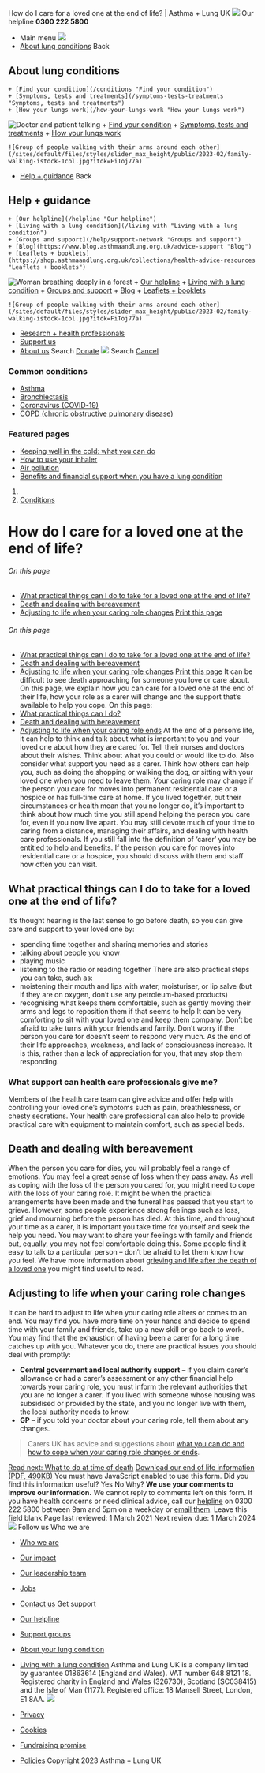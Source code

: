 
How do I care for a loved one at the end of life? | Asthma + Lung UK
 [![](/themes/custom/asthma-lung-uk/images/aluk-logo.png)](/ "Homepage")
 Our helpline **0300 222 5800**
* Main menu
![](/wingsuit/asthma-lung-uk/images/aluk-logo.png)
* [About lung conditions](#about "About lung conditions")
 Back
 
## About lung conditions
	+ [Find your condition](/conditions "Find your condition")
	+ [Symptoms, tests and treatments](/symptoms-tests-treatments "Symptoms, tests and treatments")
	+ [How your lungs work](/how-your-lungs-work "How your lungs work")
![Doctor and patient talking](/sites/default/files/styles/slider_max_height/public/2023-02/119589.jpg?itok=IfMKqhqJ)
	+ [Find your condition](/conditions)
	+ [Symptoms, tests and treatments](/symptoms-tests-treatments)
	+ [How your lungs work](/how-your-lungs-work)
	
	
	![Group of people walking with their arms around each other](/sites/default/files/styles/slider_max_height/public/2023-02/family-walking-istock-1col.jpg?itok=FiToj77a)
* [Help + guidance](#get-support "Help + guidance")
 Back
 
## Help + guidance
	+ [Our helpline](/helpline "Our helpline")
	+ [Living with a lung condition](/living-with "Living with a lung condition")
	+ [Groups and support](/help/support-network "Groups and support")
	+ [Blog](https://www.blog.asthmaandlung.org.uk/advice-support "Blog")
	+ [Leaflets + booklets](https://shop.asthmaandlung.org.uk/collections/health-advice-resources "Leaflets + booklets")
![Woman breathing deeply in a forest](/sites/default/files/styles/slider_max_height/public/2023-02/A%2BLUK%20Generic73.jpg?itok=IY-jWei3)
	+ [Our helpline](/helpline)
	+ [Living with a lung condition](/living-with)
	+ [Groups and support](/help/support-network)
	+ [Blog](https://www.blog.asthmaandlung.org.uk/advice-support)
	+ [Leaflets + booklets](https://shop.asthmaandlung.org.uk/collections/health-advice-resources "Leaflets and booklets about lung conditions")
	
	
	![Group of people walking with their arms around each other](/sites/default/files/styles/slider_max_height/public/2023-02/family-walking-istock-1col.jpg?itok=FiToj77a)
* [Research + health professionals](/research-health-professionals "Research + health professionals")
* [Support us](/support-us "Support us")
* [About us](/about-us "About us")
Search
[Donate](https://action.asthmaandlung.org.uk/page/99720/donate/1?ea_tracking_id=General_WebsiteALUK_Header_Regular "Donate") 
 [![](/themes/custom/asthma-lung-uk/images/aluk-logo.png)](/ "Homepage")
Search
[Cancel](#)
### Common conditions
* [Asthma](/conditions/asthma)
* [Bronchiectasis](/conditions/bronchiectasis)
* [Coronavirus (COVID-19)](/conditions/coronavirus)
* [COPD (chronic obstructive pulmonary disease)](/conditions/copd-chronic-obstructive-pulmonary-disease)
### Featured pages
* [Keeping well in the cold: what you can do](/living-with/cold-weather)
* [How to use your inhaler](/living-with/inhaler-videos)
* [Air pollution](/living-with/air-pollution)
* [Benefits and financial support when you have a lung condition](/living-with/benefits)
1. 
3. [Conditions](/conditions)
# How do I care for a loved one at the end of life?
###### On this page
* [What practical things can I do to take for a loved one at the end of life?](#practical-things)
* [Death and dealing with bereavement](#bereavement)
* [Adjusting to life when your caring role changes](#adjusting)
[Print this page](javascript:window.print();) 
###### On this page
* [What practical things can I do to take for a loved one at the end of life?](#practical-things)
* [Death and dealing with bereavement](#bereavement)
* [Adjusting to life when your caring role changes](#adjusting)
[Print this page](javascript:window.print();) 
It can be difficult to see death approaching for someone you love or care about. On this page, we explain how you can care for a loved one at the end of their life, how your role as a carer will change and the support that’s available to help you cope.
On this page:
* [What practical things can I do?](#practical-things)
* [Death and dealing with bereavement](#bereavement)
* [Adjusting to life when your caring role ends](#adjusting)
At the end of a person’s life, it can help to think and talk about what is important to you and your loved one about how they are cared for. Tell their nurses and doctors about their wishes.
Think about what you could or would like to do. Also consider what support you need as a carer. Think how others can help you, such as doing the shopping or walking the dog, or sitting with your loved one when you need to leave them.
Your caring role may change if the person you care for moves into permanent residential care or a hospice or has full-time care at home. If you lived together, but their circumstances or health mean that you no longer do, it’s important to think about how much time you still spend helping the person you care for, even if you now live apart.
You may still devote much of your time to caring from a distance, managing their affairs, and dealing with health care professionals. If you still fall into the definition of ‘carer’ you may be [entitled to help and benefits](https://www.blf.org.uk/support-for-you/welfare-benefits/carers).
If the person you care for moves into residential care or a hospice, you should discuss with them and staff how often you can visit.
## What practical things can I do to take for a loved one at the end of life?
It’s thought hearing is the last sense to go before death, so you can give care and support to your loved one by:
* spending time together and sharing memories and stories
* talking about people you know
* playing music
* listening to the radio or reading together
There are also practical steps you can take, such as:
* moistening their mouth and lips with water, moisturiser, or lip salve (but if they are on oxygen, don’t use any petroleum-based products)
* recognising what keeps them comfortable, such as gently moving their arms and legs to reposition them if that seems to help
It can be very comforting to sit with your loved one and keep them company. Don’t be afraid to take turns with your friends and family.
Don’t worry if the person you care for doesn’t seem to respond very much. As the end of their life approaches, weakness, and lack of consciousness increase. It is this, rather than a lack of appreciation for you, that may stop them responding.
### What support can health care professionals give me?
Members of the health care team can give advice and offer help with controlling your loved one’s symptoms such as pain, breathlessness, or chesty secretions. Your health care professional can also help to provide practical care with equipment to maintain comfort, such as special beds.
## Death and dealing with bereavement
When the person you care for dies, you will probably feel a range of emotions. You may feel a great sense of loss when they pass away.
As well as coping with the loss of the person you cared for, you might need to cope with the loss of your caring role.
It might be when the practical arrangements have been made and the funeral has passed that you start to grieve. However, some people experience strong feelings such as loss, grief and mourning before the person has died.
At this time, and throughout your time as a carer, it is important you take time for yourself and seek the help you need.
You may want to share your feelings with family and friends but, equally, you may not feel comfortable doing this. Some people find it easy to talk to a particular person – don’t be afraid to let them know how you feel. We have more information about [grieving and life after the death of a loved one](https://www.blf.org.uk/support-for-you/end-of-life/time-of-death#life-after-death-of-loved-one) you might find useful to read.
## Adjusting to life when your caring role changes
It can be hard to adjust to life when your caring role alters or comes to an end. You may find you have more time on your hands and decide to spend time with your family and friends, take up a new skill or go back to work. You may find that the exhaustion of having been a carer for a long time catches up with you.
Whatever you do, there are practical issues you should deal with promptly:
* **Central government and local authority support** – if you claim carer’s allowance or had a carer’s assessment or any other financial help towards your caring role, you must inform the relevant authorities that you are no longer a carer. If you lived with someone whose housing was subsidised or provided by the state, and you no longer live with them, the local authority needs to know.
* **GP** – if you told your doctor about your caring role, tell them about any changes.
> Carers UK has advice and suggestions about [what you can do and how to cope when your caring role changes or ends](https://www.carersuk.org/help-and-advice/practical-support/when-caring-ends).
> 
> 
> 
[Read next: What to do at time of death](https://www.blf.org.uk/support-for-you/end-of-life/time-of-death)
[Download our end of life information (PDF, 490KB)](https://www.blf.org.uk/sites/default/files/BK19_End_of_life_V4_PDFdownload.pdf)
You must have JavaScript enabled to use this form.
Did you find this information useful?
Yes
No
Why?
**We use your comments to improve our information.** We cannot reply to comments left on this form. If you have health concerns or need clinical advice, call our [helpline](/helpline) on 0300 222 5800 between 9am and 5pm on a weekday or [email them](/helpline).
Leave this field blank
Page last reviewed: 
1 March 2021
Next review due: 
1 March 2024
 [![](/sites/default/files/2023-01/footer-logo%20%281%29.png)](/ "Homepage")
Follow us
 Who we are
 
* [Who we are](/about-us/who-we-are)
* [Our impact](/about-us/our-impact)
* [Our leadership team](/about-us/our-leadership-team)
* [Jobs](/work-us)
* [Contact us](/about-us/contact-us)
 Get support
 
* [Our helpline](/helpline)
* [Support groups](/help/support-network)
* [About your lung condition](/conditions)
* [Living with a lung condition](/living-with)
Asthma and Lung UK is a company limited by guarantee 01863614 (England and Wales). VAT number 648 8121 18.
Registered charity in England and Wales (326730), Scotland (SC038415) and the Isle of Man (1177). Registered office: 18 Mansell Street, London, E1 8AA.
[![](/sites/default/files/2023-01/reg-logo%20%281%29.png)](https://www.fundraisingregulator.org.uk)
![]()
![]()
* [Privacy](/privacy-policy)
* [Cookies](/cookies-how-we-use-them)
* [Fundraising promise](/fundraising-promise)
* [Policies](/about-us/policies)
 Copyright 2023 Asthma + Lung UK
 
